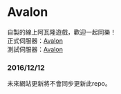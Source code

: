# Avalon
自製的線上阿瓦隆遊戲，歡迎一起同樂！  
正式伺服器：[Avalon](http://elefanfan.com:8080/avalon/)  
測試伺服器：[Avalon](http://elefanfan.com:8070/avalon/)  
### 2016/12/12  
未來網站更新將不會同步更新此repo。
